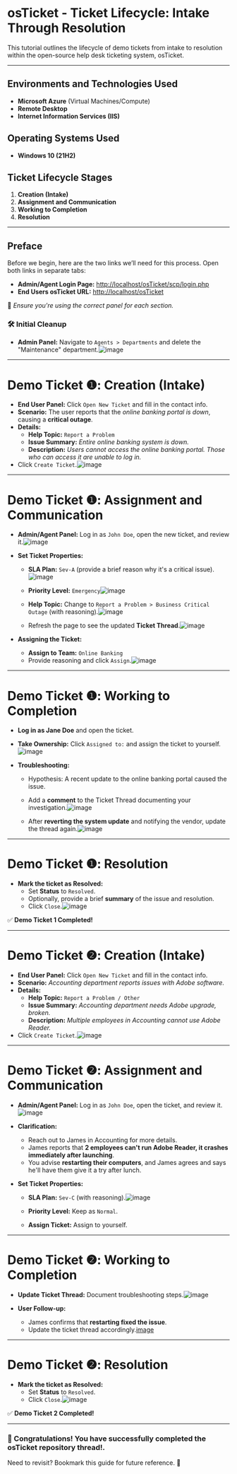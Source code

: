 # osTicket - Ticket Lifecycle: Intake Through Resolution

This tutorial outlines the lifecycle of demo tickets from intake to resolution within the open-source help desk ticketing system, osTicket.

---

## Environments and Technologies Used

- **Microsoft Azure** (Virtual Machines/Compute)
- **Remote Desktop**
- **Internet Information Services (IIS)**

## Operating Systems Used

- **Windows 10 (21H2)**

## Ticket Lifecycle Stages

1. **Creation (Intake)**
2. **Assignment and Communication**
3. **Working to Completion**
4. **Resolution**

---

## Preface

Before we begin, here are the two links we’ll need for this process. Open both links in separate tabs:

- **Admin/Agent Login Page:** [http://localhost/osTicket/scp/login.php](http://localhost/osTicket/scp/login.php)
- **End Users osTicket URL:** [http://localhost/osTicket](http://localhost/osTicket)

📌 *Ensure you're using the correct panel for each section.*

### 🛠 Initial Cleanup
- **Admin Panel:** Navigate to `Agents > Departments` and delete the "Maintenance" department.![image](https://github.com/user-attachments/assets/16535eff-87dc-4d06-adcd-c0b1ba5d57fb)

---

# **Demo Ticket ❶: Creation (Intake)**

- **End User Panel:** Click `Open New Ticket` and fill in the contact info.
- **Scenario:** The user reports that the *online banking portal is down*, causing a **critical outage**.
- **Details:**
  - **Help Topic:** `Report a Problem`
  - **Issue Summary:** *Entire online banking system is down.*
  - **Description:** *Users cannot access the online banking portal. Those who can access it are unable to log in.*
- Click `Create Ticket`.![image](https://github.com/user-attachments/assets/e89efeb8-e9e7-43f0-b384-feeb7ce8742f)


---

# **Demo Ticket ❶: Assignment and Communication**

- **Admin/Agent Panel:** Log in as `John Doe`, open the new ticket, and review it.![image](https://github.com/user-attachments/assets/16550e18-5973-43c9-87b5-2a7d0e4b61b2)
  
- **Set Ticket Properties:**
  - **SLA Plan:** `Sev-A` (provide a brief reason why it's a critical issue).![image](https://github.com/user-attachments/assets/8da45c92-2328-4dbb-ac8d-a5bd7c472855)
    
  - **Priority Level:** `Emergency`![image](https://github.com/user-attachments/assets/ed2cae2a-01fd-4d61-b248-7a37ddb8c9fd)
    
  - **Help Topic:** Change to `Report a Problem > Business Critical Outage` (with reasoning).![image](https://github.com/user-attachments/assets/b71588fa-8f63-4447-9879-355ea18fb974)
    
  - Refresh the page to see the updated **Ticket Thread**.![image](https://github.com/user-attachments/assets/44358464-4872-4ad4-9240-c71dd0b7bf10)
    
- **Assigning the Ticket:**
  - **Assign to Team:** `Online Banking`
  - Provide reasoning and click `Assign`.![image](https://github.com/user-attachments/assets/5b519a5f-fc9b-4bc8-98dc-ee6da6734cfe)

---

# **Demo Ticket ❶: Working to Completion**

- **Log in as Jane Doe** and open the ticket.
- **Take Ownership:** Click `Assigned to:` and assign the ticket to yourself.![image](https://github.com/user-attachments/assets/522f2126-eb85-46b0-a006-91381852d00e)

- **Troubleshooting:**
  - Hypothesis: A recent update to the online banking portal caused the issue.
  - Add a **comment** to the Ticket Thread documenting your investigation.![image](https://github.com/user-attachments/assets/58978be1-a38e-4535-8b7f-be06944fc74a)

  - After **reverting the system update** and notifying the vendor, update the thread again.![image](https://github.com/user-attachments/assets/7036ce60-cf57-4801-983e-88cb776633f6)

---

# **Demo Ticket ❶: Resolution**

- **Mark the ticket as Resolved:**
  - Set **Status** to `Resolved`.
  - Optionally, provide a brief **summary** of the issue and resolution.
  - Click `Close`.![image](https://github.com/user-attachments/assets/6c599b80-a61b-4eff-b5ab-d51d0c7ef7e9)

✅ **Demo Ticket 1 Completed!**

---

# **Demo Ticket ❷: Creation (Intake)**

- **End User Panel:** Click `Open New Ticket` and fill in the contact info.
- **Scenario:** *Accounting department reports issues with Adobe software.*
- **Details:**
  - **Help Topic:** `Report a Problem / Other`
  - **Issue Summary:** *Accounting department needs Adobe upgrade, broken.*
  - **Description:** *Multiple employees in Accounting cannot use Adobe Reader.*
- Click `Create Ticket`.![image](https://github.com/user-attachments/assets/bad3adae-ea98-45a4-baf8-2114edb1dd7c)

---

# **Demo Ticket ❷: Assignment and Communication**

- **Admin/Agent Panel:** Log in as `John Doe`, open the ticket, and review it.![image](https://github.com/user-attachments/assets/0fd60ec0-c592-4514-8389-3dcdd2f62d93)
  
- **Clarification:**
  - Reach out to James in Accounting for more details.
  - James reports that **2 employees can't run Adobe Reader, it crashes immediately after launching**.
  - You advise **restarting their computers**, and James agrees and says he'll have them give it a try after lunch.
    
- **Set Ticket Properties:**
  - **SLA Plan:** `Sev-C` (with reasoning).![image](https://github.com/user-attachments/assets/22f15d9a-1b0c-4a65-ac14-e80b5384f99b)
    
  - **Priority Level:** Keep as `Normal`.
  - **Assign Ticket:** Assign to yourself.

---

# **Demo Ticket ❷: Working to Completion**

- **Update Ticket Thread:** Document troubleshooting steps.![image](https://github.com/user-attachments/assets/255620f0-88a8-4108-955d-29f8c9ef28cb)
  
- **User Follow-up:**
  - James confirms that **restarting fixed the issue**.
  - Update the ticket thread accordingly.[image](https://github.com/user-attachments/assets/cf6697d9-90c3-4bcf-b280-28fd4f8454f7)

---

# **Demo Ticket ❷: Resolution**

- **Mark the ticket as Resolved:**
  - Set **Status** to `Resolved`.
  - Click `Close`.![image](https://github.com/user-attachments/assets/ddebce56-daca-479b-bb5a-15ebb5960066)

✅ **Demo Ticket 2 Completed!**

---

### 🎉 Congratulations! You have successfully completed the osTicket repository thread!.

Need to revisit? Bookmark this guide for future reference. 🚀

